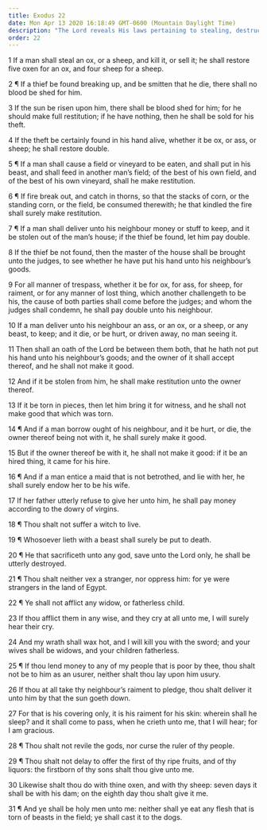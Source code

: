 ```yaml
---
title: Exodus 22
date: Mon Apr 13 2020 16:18:49 GMT-0600 (Mountain Daylight Time)
description: "The Lord reveals His laws pertaining to stealing, destructions by fire, care of the property of others, borrowing, lascivious acts, sacrifices to false gods, afflicting widows, usury, reviling God, and the firstborn of men and of animals—The men of Israel are commanded to be holy."
order: 22
---
```


1 If a man shall steal an ox, or a sheep, and kill it, or sell it; he shall restore five oxen for an ox, and four sheep for a sheep.

2 ¶ If a thief be found breaking up, and be smitten that he die, there shall no blood be shed for him.

3 If the sun be risen upon him, there shall be blood shed for him; for he should make full restitution; if he have nothing, then he shall be sold for his theft.

4 If the theft be certainly found in his hand alive, whether it be ox, or ass, or sheep; he shall restore double.

5 ¶ If a man shall cause a field or vineyard to be eaten, and shall put in his beast, and shall feed in another man’s field; of the best of his own field, and of the best of his own vineyard, shall he make restitution.

6 ¶ If fire break out, and catch in thorns, so that the stacks of corn, or the standing corn, or the field, be consumed therewith; he that kindled the fire shall surely make restitution.

7 ¶ If a man shall deliver unto his neighbour money or stuff to keep, and it be stolen out of the man’s house; if the thief be found, let him pay double.

8 If the thief be not found, then the master of the house shall be brought unto the judges, to see whether he have put his hand unto his neighbour’s goods.

9 For all manner of trespass, whether it be for ox, for ass, for sheep, for raiment, or for any manner of lost thing, which another challengeth to be his, the cause of both parties shall come before the judges; and whom the judges shall condemn, he shall pay double unto his neighbour.

10 If a man deliver unto his neighbour an ass, or an ox, or a sheep, or any beast, to keep; and it die, or be hurt, or driven away, no man seeing it.

11 Then shall an oath of the Lord be between them both, that he hath not put his hand unto his neighbour’s goods; and the owner of it shall accept thereof, and he shall not make it good.

12 And if it be stolen from him, he shall make restitution unto the owner thereof.

13 If it be torn in pieces, then let him bring it for witness, and he shall not make good that which was torn.

14 ¶ And if a man borrow ought of his neighbour, and it be hurt, or die, the owner thereof being not with it, he shall surely make it good.

15 But if the owner thereof be with it, he shall not make it good: if it be an hired thing, it came for his hire.

16 ¶ And if a man entice a maid that is not betrothed, and lie with her, he shall surely endow her to be his wife.

17 If her father utterly refuse to give her unto him, he shall pay money according to the dowry of virgins.

18 ¶ Thou shalt not suffer a witch to live.

19 ¶ Whosoever lieth with a beast shall surely be put to death.

20 ¶ He that sacrificeth unto any god, save unto the Lord only, he shall be utterly destroyed.

21 ¶ Thou shalt neither vex a stranger, nor oppress him: for ye were strangers in the land of Egypt.

22 ¶ Ye shall not afflict any widow, or fatherless child.

23 If thou afflict them in any wise, and they cry at all unto me, I will surely hear their cry.

24 And my wrath shall wax hot, and I will kill you with the sword; and your wives shall be widows, and your children fatherless.

25 ¶ If thou lend money to any of my people that is poor by thee, thou shalt not be to him as an usurer, neither shalt thou lay upon him usury.

26 If thou at all take thy neighbour’s raiment to pledge, thou shalt deliver it unto him by that the sun goeth down.

27 For that is his covering only, it is his raiment for his skin: wherein shall he sleep? and it shall come to pass, when he crieth unto me, that I will hear; for I am gracious.

28 ¶ Thou shalt not revile the gods, nor curse the ruler of thy people.

29 ¶ Thou shalt not delay to offer the first of thy ripe fruits, and of thy liquors: the firstborn of thy sons shalt thou give unto me.

30 Likewise shalt thou do with thine oxen, and with thy sheep: seven days it shall be with his dam; on the eighth day thou shalt give it me.

31 ¶ And ye shall be holy men unto me: neither shall ye eat any flesh that is torn of beasts in the field; ye shall cast it to the dogs.
